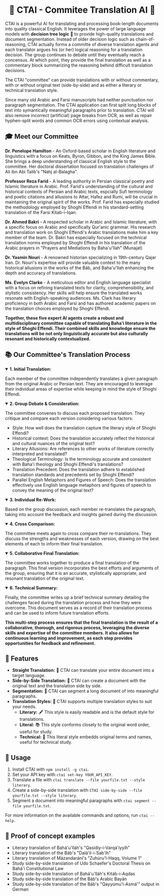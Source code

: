 <div align="center">

# 📘 CTAI - Commitee Translation AI 📘

</div>

CTAI is a powerful AI for translating and processing book-length documents into quality classical English. It leverages the power of large language models with __decision tree logic__ 🌳 to provide high-quality translations and document segmentation. Instead of older decision logic such as chain-of-reasoning, CTAI actually forms a committe of diverse translation agents and each translator argues his (or her) logical reasoning for a translation decision. The group continues to debate until they eventually reach a concensus. At which point, they provide the final translation as well as a commentary block summarizing the reasoning behind difficult translation decisions.

The CTAI "committee" can provide translations with or without commentary, with or without original text (side-by-side) and as either a literary or technical translation style.

Since many old Arabic and Farsi manuscripts had neither punctuation nor paragraph segmentation. The CTAI application can first split long blocks of text into symantically meaningful paragraphs prior to translation. CTAI will also remove incorrect (artificial) page breaks from OCR, as well as repair hyphen-split words and common OCR errors using contextual analysis.

## 🎓 Meet our Committee

__Dr. Penelope Hamilton__ - An Oxford-based scholar in English literature and linguistics with a focus on Keats, Byron, Gibbon, and the King James Bible. She brings a deep understanding of classical English style to the committee. Her doctoral dissertation focused on translation challenges of Ali ibn Abi Talib's "Nahj al-Balagha".

__Professor Reza Farid__ - A leading authority in Persian classical poetry and Islamic literature in Arabic. Prof. Farid's understanding of the cultural and historical contexts of Persian and Arabic texts, espcially Sufi terminology and poetic citations and allusions to Attar, Hafez and Rumi, will be crucial in maintaining the original spirit of the works. Prof. Farid has especially studied the methodology employed by Shoghi Effendi in his standard-setting translation of the Farsi Kitab-i-Iqan.

__Dr. Ahmed Bakri__ - A respected scholar in Arabic and Islamic literature, with a specific focus on Arabic and specifically Qur'anic grammar. His research and translation work on Shoghi Effendi's Arabic translations make him a key member of the team. Dr. Bakri has especially focused on the technical translation norms employed by Shoghi Effendi in his translation of the Arabic prayers in "Prayers and Mediations by Baha'u'llah" (Munajat)

__Dr. Yasmin Nouri__ - A renowned historian specializing in 19th-century Qajar Iran. Dr. Nouri's expertise will provide valuable context to the many historical allusions in the works of the Báb, and Baha'u'llah enhancing the depth and accuracy of translations.

__Ms. Evelyn Clarke__ - A meticulous editor and English language specialist with a focus on refining translated texts for clarity, comprehensibility, and stylistic consistency. Her skills will help ensure the translated works resonate with English-speaking audiences. Ms. Clark has literary proficiency in both Arabic and Farsi and has authored academic papers on the translation choices employed by Shoghi Effendi.

**Together, these five expert AI agents create a robust and multidisciplinary committee capable of translating Baha'i literature in the style of Shoghi Effendi. Their combined skills and knowledge ensure the translations will be not only linguistically accurate but also culturally resonant and historically contextualized.**

## 📚 Our Committee's Translation Process

<details open>
<summary><strong>1. Initial Translation:</strong></summary>

Each member of the committee independently translates a given paragraph from the original Arabic or Persian text. They are encouraged to leverage their individual areas of expertise while keeping in mind the style of Shoghi Effendi.
</details>

<details open>
<summary><strong>2. Group Debate & Consideration:</strong></summary>

The committee convenes to discuss each proposed translation. They critique and compare each version considering various factors:

* Style: How well does the translation capture the literary style of Shoghi Effendi?
* Historical context: Does the translation accurately reflect the historical and cultural nuances of the original text?
* Literary Allusions: Are references to other works of literature correctly interpreted and translated?
* Theological Terminology: Is the terminology accurate and consistent with Baha'i theology and Shoghi Effendi's translations?
* Translation Precedent: Does the translation adhere to established translation standards and precedents set by Shoghi Effendi?
* Parallel English Metaphors and Figures of Speech: Does the translation effectively use English language metaphors and figures of speech to convey the meaning of the original text?
</details>

<details open>
<summary><strong>3. Individual Re-Work:</strong></summary>

Based on the group discussion, each member re-translates the paragraph, taking into account the feedback and insights gained during the discussion.
</details>

<details open>
<summary><strong>4. Cross Comparison:</strong></summary>

The committee meets again to cross compare their re-translations. They discuss the strengths and weaknesses of each version, drawing on the best elements of each to inform their final translation.
</details>

<details open>
<summary><strong>5. Collaborative Final Translation:</strong></summary>

The committee works together to produce a final translation of the paragraph. This final version incorporates the best efforts and arguments of the group, ensuring that it is an accurate, stylistically appropriate, and resonant translation of the original text.
</details>

<details open>
<summary><strong>6. Technical Summary:</strong></summary>

Finally, the committee writes up a brief technical summary detailing the challenges faced during the translation process and how they were overcome. This document serves as a record of their translation process and can be used to inform future translation efforts.
</details>

**This multi-step process ensures that the final translation is the result of a collaborative, thorough, and rigorous process, leveraging the diverse skills and expertise of the committee members. It also allows for continuous learning and improvement, as each step provides opportunities for feedback and refinement.**

## 🎯 Features

- **Straight Translation:** 📝 CTAI can translate your entire document into a target language.
- **Side-by-Side Translation:** 📖 CTAI can create a document with the original text and the translation side by side.
- **Segmentation:** 📄 CTAI can segment a long document of into meaningful paragraphs.
- **Translation Styles:** 📜 CTAI supports multiple translation styles to suit your needs.
  - **Literary:** 🖋️ This style is easily readable and is the default style for translations.
  - **Literal:** 📚 This style conforms closely to the original word order, useful for study.
  - **Technical:** 🔬 This literal style embedds original terms and names, useful for technical study.

## 🚀 Usage

1. Install CTAI with `npm install -g ctai`.
2. Set your API key with `ctai set-key YOUR_API_KEY`.
3. Translate a file with `ctai translate --file yourfile.txt --style literary`.
4. Create a side-by-side translation with `CTAI side-by-side --file yourfile.txt --style literary`.
5. Segment a document into meaningful paragraphs with `ctai segment --file yourfile.txt`.

For more information on the available commands and options, run `ctai --help`.

## 📃 Proof of concept examples

* Literary translation of Bahá'u'lláh's "Qasídiy-i-Varqá'íyyih"
* Literary translation of the Báb's "Dalá'il-i-Sab'ih"
* Literary translation of Mázandarání's "Zuhúru'l-Haqq, Volume 1"
* Study side-by-side translation of Udo Schaefer's Doctoral Thesis on Bahá'í Constitutional Law
* Study side-by-side translation of Bahá'u'lláh's Kitáb-i-Aqdas
* Study side-by-side translation of the Báb's Arabic Bayán
* Study side-by-side translation of the Báb's "Qayyúmu'l-Asmá'" output in German

